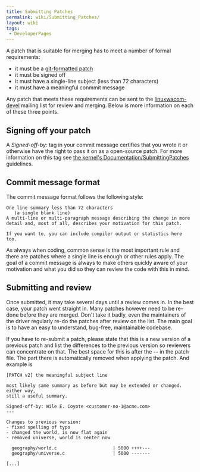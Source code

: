 ```yaml
---
title: Submitting Patches
permalink: wiki/Submitting_Patches/
layout: wiki
tags:
 - DeveloperPages
---
```


A patch that is suitable for merging has to meet a number of formal
requirements:

-   it must be a [ git-formatted patch](/wiki/Using_Git "wikilink")
-   it must be signed off
-   it must have a single-line subject (less than 72 characters)
-   it must have a meaningful conmmit message

Any patch that meets these requirements can be sent to the
[linuxwacom-devel](https://lists.sourceforge.net/lists/listinfo/linuxwacom-devel)
mailing list for review and merging. Below is more information on each
of these three points.

Signing off your patch
----------------------

A *Signed-off-by:* tag in your commit message certifies that you wrote
it or otherwise have the right to pass it on as a open-source patch. For
more information on this tag see [the kernel's
Documentation/SubmittingPatches](http://lxr.linux.no/linux/Documentation/SubmittingPatches)
guidelines.

Commit message format
---------------------

The commit message format follows the following style:

    One line summary less than 72 characters
       (a single blank line)
    A multi-line or multi-paragraph message describing the change in more 
    detail and, most of all, describes your motivation for this patch.

    If you want to, you can include compiler output or statistics here too.

As always when coding, common sense is the most important rule and there
are patches where a single line is enough or other rules apply. The goal
of a commit message is always to make others quickly aware of your
motivation and what you did so they can review the code with this in
mind.

Submitting and review
---------------------

Once submitted, it may take several days until a review comes in. In the
best case, your patch went straight in. Many patches however need to be
re-done before they are merged. Don't take it badly, even the
maintainers of the driver regularly re-do the patches after review on
the list. The main goal is to have an easy to understand, bug-free,
maintainable codebase.

If you have to re-submit a patch, please state that this is a new
version of a previous patch and list the differences to the previous
version so reviewers can concentrate on that. The best space for this is
after the **--** in the patch file. The part there is automatically
removed when applying the patch. And example is

    [PATCH v2] the meaningful subject line

    most likely same summary as before but may be extended or changed. either way,
    still a useful summary.

    Signed-off-by: Wile E. Coyote <customer-no-1@acme.com>
    ---

    Changes to previous version:
    - fixed spelling of typo
    - changed the world, is now flat again
    - removed universe, world is center now

      geography/world.c                     | 5000 ++++---
      geography/universe.c                  | 5000 -------

    [...]
